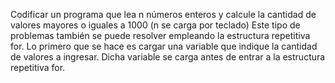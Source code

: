 Codificar un programa que lea n números enteros y calcule la cantidad de valores mayores o iguales a 1000 (n se carga por teclado)
Este tipo de problemas también se puede resolver empleando la estructura repetitiva for. Lo primero que se hace es cargar una variable que indique la cantidad de valores a ingresar. Dicha variable se carga antes de entrar a la estructura repetitiva for.